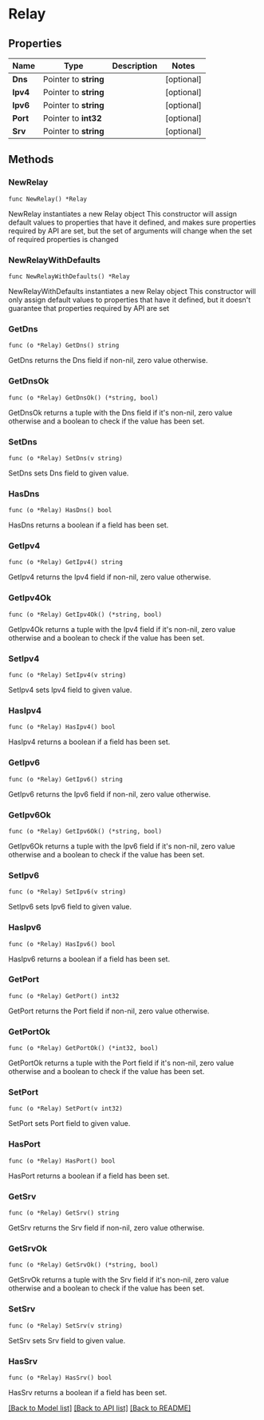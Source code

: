 # Relay

## Properties

Name | Type | Description | Notes
------------ | ------------- | ------------- | -------------
**Dns** | Pointer to **string** |  | [optional] 
**Ipv4** | Pointer to **string** |  | [optional] 
**Ipv6** | Pointer to **string** |  | [optional] 
**Port** | Pointer to **int32** |  | [optional] 
**Srv** | Pointer to **string** |  | [optional] 

## Methods

### NewRelay

`func NewRelay() *Relay`

NewRelay instantiates a new Relay object
This constructor will assign default values to properties that have it defined,
and makes sure properties required by API are set, but the set of arguments
will change when the set of required properties is changed

### NewRelayWithDefaults

`func NewRelayWithDefaults() *Relay`

NewRelayWithDefaults instantiates a new Relay object
This constructor will only assign default values to properties that have it defined,
but it doesn't guarantee that properties required by API are set

### GetDns

`func (o *Relay) GetDns() string`

GetDns returns the Dns field if non-nil, zero value otherwise.

### GetDnsOk

`func (o *Relay) GetDnsOk() (*string, bool)`

GetDnsOk returns a tuple with the Dns field if it's non-nil, zero value otherwise
and a boolean to check if the value has been set.

### SetDns

`func (o *Relay) SetDns(v string)`

SetDns sets Dns field to given value.

### HasDns

`func (o *Relay) HasDns() bool`

HasDns returns a boolean if a field has been set.

### GetIpv4

`func (o *Relay) GetIpv4() string`

GetIpv4 returns the Ipv4 field if non-nil, zero value otherwise.

### GetIpv4Ok

`func (o *Relay) GetIpv4Ok() (*string, bool)`

GetIpv4Ok returns a tuple with the Ipv4 field if it's non-nil, zero value otherwise
and a boolean to check if the value has been set.

### SetIpv4

`func (o *Relay) SetIpv4(v string)`

SetIpv4 sets Ipv4 field to given value.

### HasIpv4

`func (o *Relay) HasIpv4() bool`

HasIpv4 returns a boolean if a field has been set.

### GetIpv6

`func (o *Relay) GetIpv6() string`

GetIpv6 returns the Ipv6 field if non-nil, zero value otherwise.

### GetIpv6Ok

`func (o *Relay) GetIpv6Ok() (*string, bool)`

GetIpv6Ok returns a tuple with the Ipv6 field if it's non-nil, zero value otherwise
and a boolean to check if the value has been set.

### SetIpv6

`func (o *Relay) SetIpv6(v string)`

SetIpv6 sets Ipv6 field to given value.

### HasIpv6

`func (o *Relay) HasIpv6() bool`

HasIpv6 returns a boolean if a field has been set.

### GetPort

`func (o *Relay) GetPort() int32`

GetPort returns the Port field if non-nil, zero value otherwise.

### GetPortOk

`func (o *Relay) GetPortOk() (*int32, bool)`

GetPortOk returns a tuple with the Port field if it's non-nil, zero value otherwise
and a boolean to check if the value has been set.

### SetPort

`func (o *Relay) SetPort(v int32)`

SetPort sets Port field to given value.

### HasPort

`func (o *Relay) HasPort() bool`

HasPort returns a boolean if a field has been set.

### GetSrv

`func (o *Relay) GetSrv() string`

GetSrv returns the Srv field if non-nil, zero value otherwise.

### GetSrvOk

`func (o *Relay) GetSrvOk() (*string, bool)`

GetSrvOk returns a tuple with the Srv field if it's non-nil, zero value otherwise
and a boolean to check if the value has been set.

### SetSrv

`func (o *Relay) SetSrv(v string)`

SetSrv sets Srv field to given value.

### HasSrv

`func (o *Relay) HasSrv() bool`

HasSrv returns a boolean if a field has been set.


[[Back to Model list]](../README.md#documentation-for-models) [[Back to API list]](../README.md#documentation-for-api-endpoints) [[Back to README]](../README.md)


